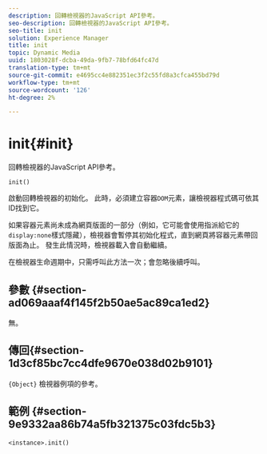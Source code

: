 ```yaml
---
description: 回轉檢視器的JavaScript API參考。
seo-description: 回轉檢視器的JavaScript API參考。
seo-title: init
solution: Experience Manager
title: init
topic: Dynamic Media
uuid: 1803028f-dcba-49da-9fb7-78bfd64fc47d
translation-type: tm+mt
source-git-commit: e4695cc4e882351ec3f2c55fd8a3cfca455bd79d
workflow-type: tm+mt
source-wordcount: '126'
ht-degree: 2%

---
```



# init{#init}

回轉檢視器的JavaScript API參考。

`init()`

啟動回轉檢視器的初始化。 此時，必須建立容器`DOM`元素，讓檢視器程式碼可依其ID找到它。

如果容器元素尚未成為網頁版面的一部分（例如，它可能會使用指派給它的`display:none`樣式隱藏），檢視器會暫停其初始化程式，直到網頁將容器元素帶回版面為止。 發生此情況時，檢視器載入會自動繼續。

在檢視器生命週期中，只需呼叫此方法一次；會忽略後續呼叫。

## 參數 {#section-ad069aaaf4f145f2b50ae5ac89ca1ed2}

無。

## 傳回{#section-1d3cf85bc7cc4dfe9670e038d02b9101}

`{Object}` 檢視器例項的參考。

## 範例 {#section-9e9332aa86b74a5fb321375c03fdc5b3}

```
<instance>.init()
```

